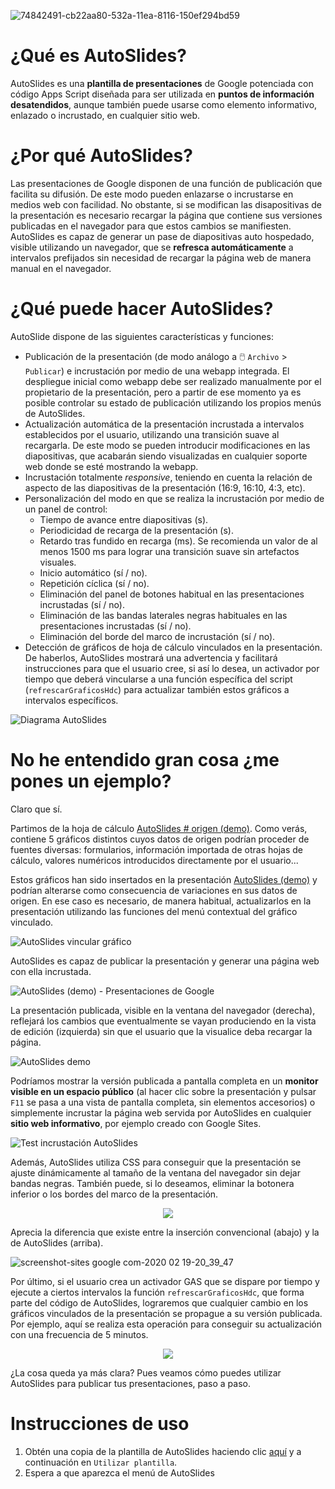 ![74842491-cb22aa80-532a-11ea-8116-150ef294bd59](https://user-images.githubusercontent.com/12829262/74886021-4d38c080-5377-11ea-8c70-1e03bf4c2231.png)
# ¿Qué es AutoSlides?
AutoSlides es una **plantilla de presentaciones** de Google potenciada con código Apps Script diseñada para ser utilizada en **puntos de información desatendidos**, aunque también puede usarse como elemento informativo, enlazado o incrustado, en cualquier sitio web. 

# ¿Por qué AutoSlides?
Las presentaciones de Google disponen de una función de publicación que facilita su difusión. De este modo pueden enlazarse o incrustarse en medios web con facilidad. No obstante, si se modifican las disapositivas de la presentación es necesario recargar la página que contiene sus versiones publicadas en el navegador para que estos cambios se manifiesten. AutoSlides es capaz de generar un pase de diapositivas auto hospedado, visible utilizando un navegador, que se **refresca automáticamente** a intervalos prefijados sin necesidad de recargar la página web de manera manual en el navegador.

# ¿Qué puede hacer AutoSlides?
AutoSlide dispone de las siguientes características y funciones:
+ Publicación de la presentación (de modo análogo a :computer_mouse: `Archivo` > `Publicar`) e incrustación por medio de una webapp integrada. El despliegue inicial como webapp debe ser realizado manualmente por el propietario de la presentación, pero a partir de ese momento ya es posible controlar su estado de publicación utilizando los propios menús de AutoSlides.
+ Actualización automática de la presentación incrustada a intervalos establecidos por el usuario, utilizando una transición suave al recargarla. De este modo se pueden introducir modificaciones en las diapositivas, que acabarán siendo visualizadas en cualquier soporte web donde se esté mostrando la webapp.
+ Incrustación totalmente *responsive*, teniendo en cuenta la relación de aspecto de las diapositivas de la presentación (16:9, 16:10, 4:3, etc).
+ Personalización del modo en que se realiza la incrustación por medio de un panel de control:
  + Tiempo de avance entre diapositivas (s).
  + Periodicidad de recarga de la presentación (s).
  + Retardo tras fundido en recarga (ms). Se recomienda un valor de al menos 1500 ms para lograr una transición suave sin artefactos visuales.
  + Inicio automático (sí / no).
  + Repetición cíclica (sí / no).
  + Eliminación del panel de botones habitual en las presentaciones incrustadas (sí / no).
  + Eliminación de las bandas laterales negras habituales en las presentaciones incrustadas (sí / no).
  + Eliminación del borde del marco de incrustación (sí / no).
+ Detección de gráficos de hoja de cálculo vinculados en la presentación. De haberlos, AutoSlides mostrará una advertencia y facilitará instrucciones para que el usuario cree, si así lo desea, un activador por tiempo que deberá vincularse a una función específica del script (`refrescarGraficosHdc`) para actualizar también estos gráficos a intervalos específicos.

![Diagrama AutoSlides](https://docs.google.com/drawings/d/e/2PACX-1vQmJbOnDrP2xuUAy6ffHRCBlZDgRKOh4ZEO2WFwbTal9Celksl7lL659P2P5AwAgdOStqMcJVpAncK9/pub?w=1059&h=346)

# No he entendido gran cosa ¿me pones un ejemplo?
Claro que sí.

Partimos de la hoja de cálculo [AutoSlides # origen (demo)](https://docs.google.com/spreadsheets/d/1MPYs0DleXOiLRjeKTLcopzh8XkvWp_jT2717SGRe2JU/template/preview). Como verás, contiene 5 gráficos distintos cuyos datos de origen podrían proceder de fuentes diversas: formularios, información importada de otras hojas de cálculo, valores numéricos introducidos directamente por el usuario...

Estos gráficos han sido insertados en la presentación [AutoSlides (demo)](https://docs.google.com/presentation/d/15QCPrNd9VlX2WA23basUCu-LQNzfADavtUh--xeg_pU/template/preview) y podrían alterarse como consecuencia de variaciones en sus datos de origen. En ese caso es necesario, de manera habitual, actualizarlos en la presentación utilizando las funciones del menú contextual del gráfico vinculado.

![AutoSlides vincular gráfico](https://user-images.githubusercontent.com/12829262/74864106-48601680-534f-11ea-8aa5-17bfecbb84cf.gif)

AutoSlides es capaz de publicar la presentación y generar una página web con ella incrustada.

![AutoSlides (demo) - Presentaciones de Google](https://user-images.githubusercontent.com/12829262/74864895-8f024080-5350-11ea-8a90-a9800b2bc2d5.gif)

La presentación publicada, visible en la ventana del navegador (derecha), reflejará los cambios que eventualmente se vayan produciendo en la vista de edición (izquierda) sin que el usuario que la visualice deba recargar la página.

![AutoSlides demo](https://user-images.githubusercontent.com/12829262/74866819-c6beb780-5353-11ea-9591-918299d3ccb0.gif)

Podríamos mostrar la versión publicada a pantalla completa en un **monitor visible en un espacio público** (al hacer clic sobre la presentación y pulsar `F11` se pasa a una vista de pantalla completa, sin elementos accesorios) o simplemente incrustar la página web servida por AutoSlides en cualquier **sitio web informativo**, por ejemplo creado con Google Sites.

![Test incrustación AutoSlides](https://user-images.githubusercontent.com/12829262/74867638-50bb5000-5355-11ea-96c4-7e2a8ea60426.gif)

Además, AutoSlides utiliza CSS para conseguir que la presentación se ajuste dinámicamente al tamaño de la ventana del navegador sin dejar bandas negras. También puede, si lo deseamos, eliminar la botonera inferior o los bordes del marco de la presentación.

<p align="center"><img src="https://user-images.githubusercontent.com/12829262/74868847-31252700-5357-11ea-876e-b17852c0af3f.gif"></p>

Aprecia la diferencia que existe entre la inserción convencional (abajo) y la de AutoSlides (arriba).

![screenshot-sites google com-2020 02 19-20_39_47](https://user-images.githubusercontent.com/12829262/74869376-261ec680-5358-11ea-8f68-f9b842629044.png)

Por último, si el usuario crea un activador GAS que se dispare por tiempo y ejecute a ciertos intervalos la función `refrescarGraficosHdc`, que forma parte del código de AutoSlides, lograremos que cualquier cambio en los gráficos vinculados de la presentación se propague a su versión publicada. Por ejemplo, aquí se realiza esta operación para conseguir su actualización con una frecuencia de 5 minutos.

<p align="center"><img src="https://user-images.githubusercontent.com/12829262/74872656-f5419000-535d-11ea-9290-742381fa83d1.gif"></p>

¿La cosa queda ya más clara? Pues veamos cómo puedes utilizar AutoSlides para publicar tus presentaciones, paso a paso.

# Instrucciones de uso
1. Obtén una copia de la plantilla de AutoSlides haciendo clic [aquí](https://docs.google.com/presentation/d/1xHNYGCL0t5uPPcRV7a9MUnNfy9Pysn6HnNfmoMQw104/template/preview) y a continuación en `Utilizar plantilla`.
1. Espera a que aparezca el menú de AutoSlides
